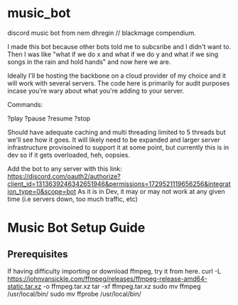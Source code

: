 # music_bot
discord music bot from nem dhregin // blackmage compendium.

I made this bot because other bots told me to subcsribe and I didn't want to. Then I was like "what if we do x and what if we do y and what if we sing songs in the rain and hold hands" and now here we are.

Ideally I'll be hosting the backbone on a cloud provider of my choice and it will work with several servers. The code here is primarily for audit purposes incase you're wary about what you're adding to your server.

Commands:

?play
?pause
?resume
?stop


Should have adequate caching and multi threading limited to 5 threads but we'll see how it goes.  It will likely need to be expanded and larger server infrastructure provisoined to support it at some point, but currently this is in dev so if it gets overloaded, heh, oopsies.

Add the bot to any server with this link: https://discord.com/oauth2/authorize?client_id=1313639246342651946&permissions=1729521119656256&integration_type=0&scope=bot
As it is in Dev, it may or may not work at any given time (i.e servers down, too much traffic, etc)

# Music Bot Setup Guide

## Prerequisites


If having difficulty importing or download ffmpeg, try it from here.
curl -L https://johnvansickle.com/ffmpeg/releases/ffmpeg-release-amd64-static.tar.xz -o ffmpeg.tar.xz
tar -xf ffmpeg.tar.xz
sudo mv ffmpeg /usr/local/bin/
sudo mv ffprobe /usr/local/bin/

